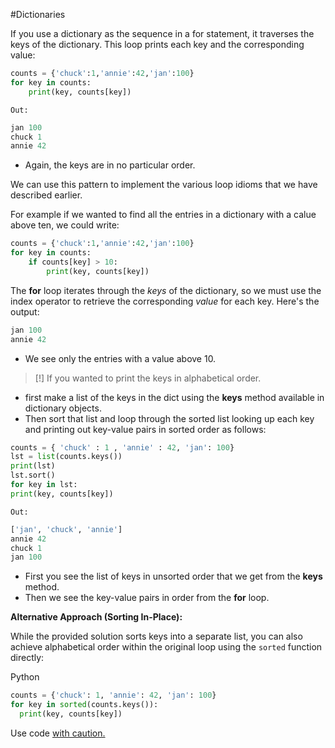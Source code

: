 #Dictionaries 

If you use a dictionary as the sequence in a for statement, it traverses the keys of the dictionary. This loop prints each key and the corresponding value:
```python
counts = {'chuck':1,'annie':42,'jan':100}
for key in counts:
    print(key, counts[key])
```
`Out:`
```python
jan 100
chuck 1
annie 42
```
- Again, the keys are in no particular order.

We can use this pattern to implement the various loop idioms that we have described earlier.

For example if we wanted to find all the entries in a dictionary with a calue above ten, we could write:
```python
counts = {'chuck':1,'annie':42,'jan':100}
for key in counts:
    if counts[key] > 10:
        print(key, counts[key])
```

The **for** loop iterates through the *keys* of the dictionary, so we must use the index operator to retrieve the corresponding *value* for each key.
Here's the output:
```python
jan 100
annie 42
```
- We see only the entries with a value above 10.

> [!]
> If you wanted to print the keys in alphabetical order. 

- first make a list of the keys in the dict using the **keys** method available in dictionary objects.
- Then sort that list and loop through the sorted list looking up each key and printing out key-value pairs in sorted order as follows:
```python
counts = { 'chuck' : 1 , 'annie' : 42, 'jan': 100}
lst = list(counts.keys())
print(lst)
lst.sort()
for key in lst:
print(key, counts[key])
```
`Out:`
```python
['jan', 'chuck', 'annie']
annie 42
chuck 1
jan 100
```
- First you see the list of keys in unsorted order that we get from the **keys** method.
- Then we see the key-value pairs in order from the **for** loop.

**Alternative Approach (Sorting In-Place):**

While the provided solution sorts keys into a separate list, you can also achieve alphabetical order within the original loop using the `sorted` function directly:

Python

```python
counts = {'chuck': 1, 'annie': 42, 'jan': 100}
for key in sorted(counts.keys()):
  print(key, counts[key])
```

Use code [with caution.](/faq#coding)